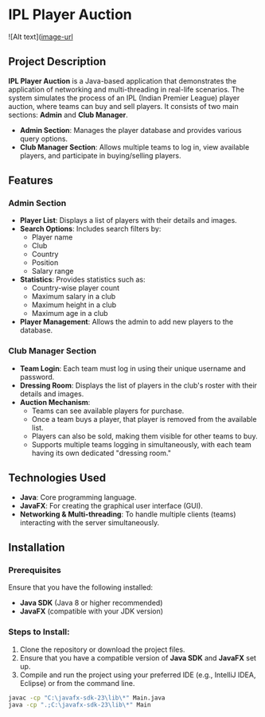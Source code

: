 # IPL Player Auction

![Alt text]([image-url](https://d2t1xqejof9utc.cloudfront.net/screenshots/pics/d2004693a143f320680d7291ff371eab/large.png)
## Project Description

**IPL Player Auction** is a Java-based application that demonstrates the application of networking and multi-threading in real-life scenarios. The system simulates the process of an IPL (Indian Premier League) player auction, where teams can buy and sell players. It consists of two main sections: **Admin** and **Club Manager**.

- **Admin Section**: Manages the player database and provides various query options.
- **Club Manager Section**: Allows multiple teams to log in, view available players, and participate in buying/selling players.

## Features

### Admin Section
- **Player List**: Displays a list of players with their details and images.
- **Search Options**: Includes search filters by:
  - Player name
  - Club
  - Country
  - Position
  - Salary range
- **Statistics**: Provides statistics such as:
  - Country-wise player count
  - Maximum salary in a club
  - Maximum height in a club
  - Maximum age in a club
- **Player Management**: Allows the admin to add new players to the database.

### Club Manager Section
- **Team Login**: Each team must log in using their unique username and password.
- **Dressing Room**: Displays the list of players in the club's roster with their details and images.
- **Auction Mechanism**: 
  - Teams can see available players for purchase.
  - Once a team buys a player, that player is removed from the available list.
  - Players can also be sold, making them visible for other teams to buy.
  - Supports multiple teams logging in simultaneously, with each team having its own dedicated "dressing room."

## Technologies Used

- **Java**: Core programming language.
- **JavaFX**: For creating the graphical user interface (GUI).
- **Networking & Multi-threading**: To handle multiple clients (teams) interacting with the server simultaneously.

## Installation

### Prerequisites
Ensure that you have the following installed:

- **Java SDK** (Java 8 or higher recommended)
- **JavaFX** (compatible with your JDK version)

### Steps to Install:
1. Clone the repository or download the project files.
2. Ensure that you have a compatible version of **Java SDK** and **JavaFX** set up.
3. Compile and run the project using your preferred IDE (e.g., IntelliJ IDEA, Eclipse) or from the command line.

```bash
javac -cp "C:\javafx-sdk-23\lib\*" Main.java
java -cp ".;C:\javafx-sdk-23\lib\*" Main





